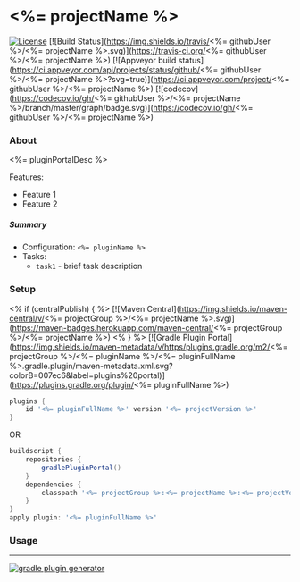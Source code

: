 # <%= projectName %>
[![License](https://img.shields.io/badge/license-MIT-blue.svg)](http://www.opensource.org/licenses/MIT)
[![Build Status](https://img.shields.io/travis/<%= githubUser %>/<%= projectName %>.svg)](https://travis-ci.org/<%= githubUser %>/<%= projectName %>)
[![Appveyor build status](https://ci.appveyor.com/api/projects/status/github/<%= githubUser %>/<%= projectName %>?svg=true)](https://ci.appveyor.com/project/<%= githubUser %>/<%= projectName %>)
[![codecov](https://codecov.io/gh/<%= githubUser %>/<%= projectName %>/branch/master/graph/badge.svg)](https://codecov.io/gh/<%= githubUser %>/<%= projectName %>)

### About

<%= pluginPortalDesc %>

Features:
* Feature 1
* Feature 2

##### Summary

* Configuration: `<%= pluginName %>`
* Tasks:
    - `task1` - brief task description       

### Setup

<% if (centralPublish) { %>
[![Maven Central](https://img.shields.io/maven-central/v/<%= projectGroup %>/<%= projectName %>.svg)](https://maven-badges.herokuapp.com/maven-central/<%= projectGroup %>/<%= projectName %>)
<% } %>
[![Gradle Plugin Portal](https://img.shields.io/maven-metadata/v/https/plugins.gradle.org/m2/<%= projectGroup %>/<%= pluginName %>/<%= pluginFullName %>.gradle.plugin/maven-metadata.xml.svg?colorB=007ec6&label=plugins%20portal)](https://plugins.gradle.org/plugin/<%= pluginFullName %>)

```groovy
plugins {
    id '<%= pluginFullName %>' version '<%= projectVersion %>'
}
```

OR

```groovy
buildscript {
    repositories {
        gradlePluginPortal()
    }
    dependencies {
        classpath '<%= projectGroup %>:<%= projectName %>:<%= projectVersion %>'
    }
}
apply plugin: '<%= pluginFullName %>'
``` 

### Usage

---
[![gradle plugin generator](http://img.shields.io/badge/Powered%20by-%20Gradle%20plugin%20generator-green.svg?style=flat-square)](https://github.com/xvik/generator-gradle-plugin)
